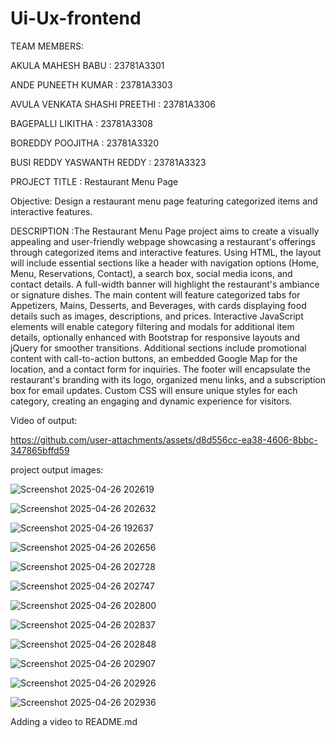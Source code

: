 # Ui-Ux-frontend

TEAM MEMBERS:

AKULA MAHESH BABU	: 23781A3301

ANDE PUNEETH KUMAR	: 23781A3303

AVULA VENKATA SHASHI PREETHI	: 23781A3306

BAGEPALLI LIKITHA	: 23781A3308

BOREDDY POOJITHA	: 23781A3320

BUSI REDDY YASWANTH REDDY	: 23781A3323

PROJECT TITLE : Restaurant Menu Page

Objective: Design a restaurant menu page featuring categorized items and interactive features.

DESCRIPTION :The Restaurant Menu Page project aims to create a visually appealing and user-friendly webpage showcasing a restaurant's offerings through categorized items and interactive features. Using HTML, the layout will include essential sections like a header with navigation options (Home, Menu, Reservations, Contact), a search box, social media icons, and contact details. A full-width banner will highlight the restaurant's ambiance or signature dishes. The main content will feature categorized tabs for Appetizers, Mains, Desserts, and Beverages, with cards displaying food details such as images, descriptions, and prices. Interactive JavaScript elements will enable category filtering and modals for additional item details, optionally enhanced with Bootstrap for responsive layouts and jQuery for smoother transitions. Additional sections include promotional content with call-to-action buttons, an embedded Google Map for the location, and a contact form for inquiries. The footer will encapsulate the restaurant's branding with its logo, organized menu links, and a subscription box for email updates. Custom CSS will ensure unique styles for each category, creating an engaging and dynamic experience for visitors.

Video of output:

https://github.com/user-attachments/assets/d8d556cc-ea38-4606-8bbc-347865bffd59



project output images:

![Screenshot 2025-04-26 202619](https://github.com/user-attachments/assets/c977d213-b2cd-43cb-ac73-9e342cd0cf97)

![Screenshot 2025-04-26 202632](https://github.com/user-attachments/assets/dd75a3a1-7c26-41ab-b9c6-ccd434be0d36)

![Screenshot 2025-04-26 192637](https://github.com/user-attachments/assets/36452c60-a052-491e-ae99-7d8a84a6cd54)

![Screenshot 2025-04-26 202656](https://github.com/user-attachments/assets/a570e7d6-3b31-4b4b-bffa-b9f12c29fb79)

![Screenshot 2025-04-26 202728](https://github.com/user-attachments/assets/0ab46b7b-c787-4598-b44f-93177e7c2a26)

![Screenshot 2025-04-26 202747](https://github.com/user-attachments/assets/1a0d673a-5172-49d2-873b-dc0abf3f001e)

![Screenshot 2025-04-26 202800](https://github.com/user-attachments/assets/67468d2e-de82-4e01-8cf9-88a3e250c606)

![Screenshot 2025-04-26 202837](https://github.com/user-attachments/assets/2ba660b3-93fd-4be0-9089-f6fde675a82a)

![Screenshot 2025-04-26 202848](https://github.com/user-attachments/assets/61a75b78-fd8c-4c73-803f-a828f2d677b3)

![Screenshot 2025-04-26 202907](https://github.com/user-attachments/assets/9ff764c4-d556-4894-ac91-dc22a08328ba)

![Screenshot 2025-04-26 202926](https://github.com/user-attachments/assets/199a5fc5-48cd-447d-8c89-f8ae7b1b0523)

![Screenshot 2025-04-26 202936](https://github.com/user-attachments/assets/a677f580-f2cf-4b81-80a3-604c56ba196a)

Adding a video to README.md

